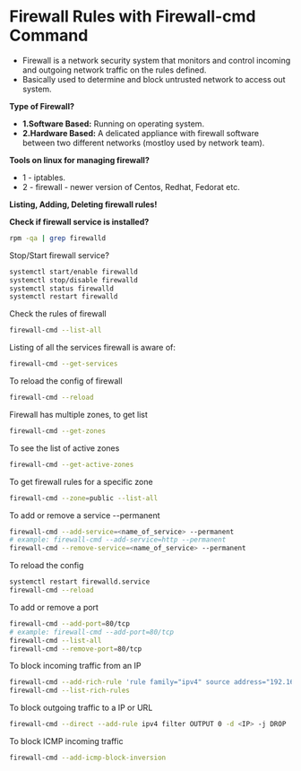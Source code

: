# Firewall Rules with Firewall-cmd Command

- Firewall is a network security system that monitors and control incoming and outgoing network traffic on the rules defined.
- Basically used to determine and block untrusted network to access out system.

**Type of Firewall?**

  - **1.Software Based:** Running on operating system.
  - **2.Hardware Based:** A delicated appliance with firewall software between two different networks (mostloy used by network team).

**Tools on linux for managing firewall?**
  - 1 - iptables.
  - 2 - firewall - newer version of Centos, Redhat, Fedorat etc.

**Listing, Adding, Deleting firewall rules!**

**Check if firewall service is installed?**

```bash
rpm -qa | grep firewalld
```

Stop/Start firewall service?

```bash
systemctl start/enable firewalld
systemctl stop/disable firewalld
systemctl status firewalld
systemctl restart firewalld
```

Check the rules of firewall

```bash
firewall-cmd --list-all
```

Listing of all the services firewall is aware of:

```bash
firewall-cmd --get-services
```

To reload the config of firewall

```bash
firewall-cmd --reload
``` 

Firewall has multiple zones, to get list

```bash
firewall-cmd --get-zones
```

To see the list of active zones

```bash
firewall-cmd --get-active-zones
```

To get firewall rules for a specific zone

```bash
firewall-cmd --zone=public --list-all
```

To add or remove a service --permanent

```bash
firewall-cmd --add-service=<name_of_service> --permanent
# example: firewall-cmd --add-service=http --permanent
firewall-cmd --remove-service=<name_of_service> --permanent
```
To reload the config

```bash
systemctl restart firewalld.service
firewall-cmd --reload
```

To add or remove a port

```bash
firewall-cmd --add-port=80/tcp
# example: firewall-cmd --add-port=80/tcp
firewall-cmd --list-all
firewall-cmd --remove-port=80/tcp
```

To block incoming traffic from an IP 

```bash
firewall-cmd --add-rich-rule 'rule family="ipv4" source address="192.168.0.0" reject'
firewall-cmd --list-rich-rules
```

To block outgoing traffic to a IP or URL

```bash
firewall-cmd --direct --add-rule ipv4 filter OUTPUT 0 -d <IP> -j DROP 
```

To block ICMP incoming traffic

```bash
firewall-cmd --add-icmp-block-inversion 
```

